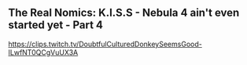 ## The Real Nomics: K.I.S.S - Nebula 4 ain't even started yet - Part 4
https://clips.twitch.tv/DoubtfulCulturedDonkeySeemsGood-ILwfNT0QCgVuUX3A
